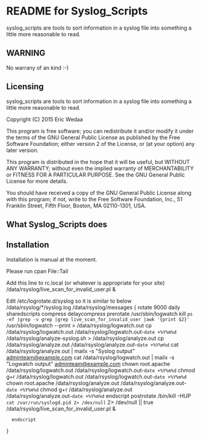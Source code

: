README for Syslog_Scripts
==============

syslog_scripts are tools to sort information in a syslog file
into something a little more reasonable to read.

WARNING
--------------
No warrany of an kind :-)

Licensing
--------------
syslog_scripts are tools to sort information in a syslog file
into something a little more reasonable to read.

Copyright (C) 2015 Eric Wedaa

This program is free software; you can redistribute it and/or
modify it under the terms of the GNU General Public License
as published by the Free Software Foundation; either version 2
of the License, or (at your option) any later version.

This program is distributed in the hope that it will be useful,
but WITHOUT ANY WARRANTY; without even the implied warranty of
MERCHANTABILITY or FITNESS FOR A PARTICULAR PURPOSE.  See the
GNU General Public License for more details.

You should have received a copy of the GNU General Public License
along with this program; if not, write to the Free Software
Foundation, Inc., 51 Franklin Street, Fifth Floor, Boston, MA  02110-1301, USA.

What Syslog_Scripts does
--------------

Installation
--------------

Installation is manual at the moment.

Please run 
  cpan File::Tail

Add this line to rc.local (or whatever is appropriate for your site)
  /data/rsyslog/live_scan_for_invalid_user.pl  &

Edit /etc/logrotate.d/syslog so it is similar to below
  /data/rsyslog/*/syslog.log
  /data/rsyslog/messages
  {
      rotate 9000
      daily
      sharedscripts
      compress
      delaycompress
      prerotate
    /usr/sbin/logwatch
    kill `ps -ef |grep -v grep |grep live_scan_for_invalid_user |awk '{print $2}'`
    /usr/sbin/logwatch --print > /data/rsyslog/logwatch.out
    cp /data/rsyslog/logwatch.out /data/rsyslog/logwatch.out-`date +%Y%m%d`
          /data/rsyslog/analyze-syslog.sh > /data/rsyslog/analyze.out
    cp /data/rsyslog/analyze.out /data/rsyslog/analyze.out-`date +%Y%m%d`
    cat /data/rsyslog/analyze.out | mailx -s "Syslog output" adminteam@example.com
    cat /data/rsyslog/logwatch.out | mailx -s "Logwatch output" adminteam@example.com
    chown root.apache /data/rsyslog/logwatch.out /data/rsyslog/logwatch.out-`date +%Y%m%d`
    chmod g+r /data/rsyslog/logwatch.out /data/rsyslog/logwatch.out-`date +%Y%m%d`
    chown root.apache /data/rsyslog/analyze.out /data/rsyslog/analyze.out-`date +%Y%m%d`
    chmod g+r  /data/rsyslog/analyze.out /data/rsyslog/analyze.out-`date +%Y%m%d`
      endscript
      postrotate
    /bin/kill -HUP `cat /var/run/syslogd.pid 2> /dev/null` 2> /dev/null || true
    /data/rsyslog/live_scan_for_invalid_user.pl  &
  
      endscript
  }
  
